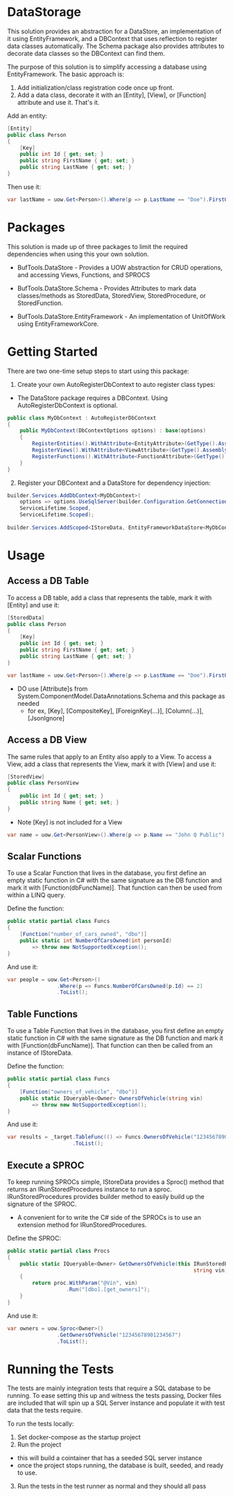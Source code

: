 # DataStorage

This solution provides an abstraction for a DataStore, an implementation of it using EntityFramework, and a 
DBContext that uses reflection to register data classes automatically.  The Schema package also provides 
attributes to decorate data classes so the DBContext can find them.

The purpose of this solution is to simplify accessing a database using EntityFramework. The basic approach is:

1. Add initialization/class registration code once up front.
2. Add a data class, decorate it with an [Entity], [View], or [Function] attribute and use it. That's it.


Add an entity:
```cs
[Entity]
public class Person
{
    [Key]
	public int Id { get; set; }
	public string FirstName { get; set; }
	public string LastName { get; set; }
}
```

Then use it:
```cs
var lastName = uow.Get<Person>().Where(p => p.LastName == "Doe").FirstOrDefault();
```

# Packages

This solution is made up of three packages to limit the required dependencies when using this your own solution.

- BufTools.DataStore - Provides a UOW abstraction for CRUD operations, and accessing Views, Functions, and SPROCS

- BufTools.DataStore.Schema - Provides Attributes to mark data classes/methods as StoredData, StoredView, StoredProcedure, or StoredFunction.  

- BufTools.DataStore.EntityFramework - An implementation of UnitOfWork using EntityFrameworkCore.

# Getting Started
There are two one-time setup steps to start using this package:

1. Create your own AutoRegisterDbContext to auto register class types:
  * The DataStore package requires a DBContext. Using AutoRegisterDbContext is optional.
    
```cs
public class MyDbContext : AutoRegisterDbContext
{
	public MyDbContext(DbContextOptions options) : base(options)
	{
		RegisterEntities().WithAttribute<EntityAttribute>(GetType().Assembly);
		RegisterViews().WithAttribute<ViewAttribute>(GetType().Assembly);
		RegisterFunctions().WithAttribute<FunctionAttribute>(GetType().Assembly);
	}
}
```

2. Register your DBContext and a DataStore for dependency injection:

```cs
builder.Services.AddDbContext<MyDbContext>(   
    options => options.UseSqlServer(builder.Configuration.GetConnectionString("MySqlConnection")), 
    ServiceLifetime.Scoped,     
    ServiceLifetime.Scoped);
	
builder.Services.AddScoped<IStoreData, EntityFrameworkDataStore<MyDbContext>>();
```

# Usage

## Access a DB Table

To access a DB table, add a class that represents the table, mark it with [Entity] and use it:

```cs
[StoredData]
public class Person
{
    [Key]
	public int Id { get; set; }
	public string FirstName { get; set; }
	public string LastName { get; set; }
}
```

```cs
var lastName = uow.Get<Person>().Where(p => p.LastName == "Doe").FirstOrDefault();
```

- DO use [Attribute]s from System.ComponentModel.DataAnnotations.Schema and this package as needed
  - for ex, [Key], [CompositeKey], [ForeignKey(...)], [Column(...)], [JsonIgnore]


## Access a DB View

The same rules that apply to an Entity also apply to a View.  To access a View, add a class that represents the View, mark it with [View] and use it:

```cs
[StoredView]
public class PersonView
{
	public int Id { get; set; }
	public string Name { get; set; }
}
```
  * Note [Key] is not included for a View

```cs
var name = uow.Get<PersonView>().Where(p => p.Name == "John Q Public").FirstOrDefault();
```

## Scalar Functions
To use a Scalar Function that lives in the database, you first define an empty static function in C# with the same signature as the DB function and mark it with [Function(dbFuncName)].  That function can then be used from within a LINQ query.

Define the function:
```cs
public static partial class Funcs
{
	[Function("number_of_cars_owned", "dbo")]
	public static int NumberOfCarsOwned(int personId)
		=> throw new NotSupportedException();
}
```

And use it:
```cs
var people = uow.Get<Person>()
                .Where(p => Funcs.NumberOfCarsOwned(p.Id) == 2)
                .ToList();
```

## Table Functions
To use a Table Function that lives in the database, you first define an empty static function in C# with the same signature as the DB function and mark it with [Function(dbFuncName)].  That function can then be called from an instance of IStoreData.

Define the function:
```cs
public static partial class Funcs
{
	[Function("owners_of_vehicle", "dbo")]
	public static IQueryable<Owner> OwnersOfVehicle(string vin)
		=> throw new NotSupportedException();
}
```

And use it:
```cs
var results = _target.TableFunc(() => Funcs.OwnersOfVehicle("12345678901234567"))
                     .ToList();
```

## Execute a SPROC
To keep running SPROCs simple, IStoreData provides a Sproc() method that returns an IRunStoredProcedures instance to run a sproc.  IRunStoredProcedures provides builder method to easily build up the signature of the SPROC.
* A convenient for to write the C# side of the SPROCs is to use an extension method for IRunStoredProcedures.

Define the SPROC:
```cs
public static partial class Procs
{
	public static IQueryable<Owner> GetOwnersOfVehicle(this IRunStoredProcedures<Owner> proc,
															string vin)
	{
		return proc.WithParam("@Vin", vin)
                   .Run("[dbo].[get_owners]");
	}
}
```

And use it:
```cs
var owners = uow.Sproc<Owner>()
                .GetOwnersOfVehicle("12345678901234567")
                .ToList();
```

# Running the Tests
The tests are mainly integration tests that require a SQL database to be running.  To ease setting this up and witness the tests passing, Docker files are included that will spin up a SQL Server instance and populate it with test data that the tests require.

To run the tests locally:
1. Set docker-compose as the startup project
2. Run the project
  - this will build a cointainer that has a seeded SQL server instance
  - once the project stops running, the database is built, seeded, and ready to use.
3. Run the tests in the test runner as normal and they should all pass
